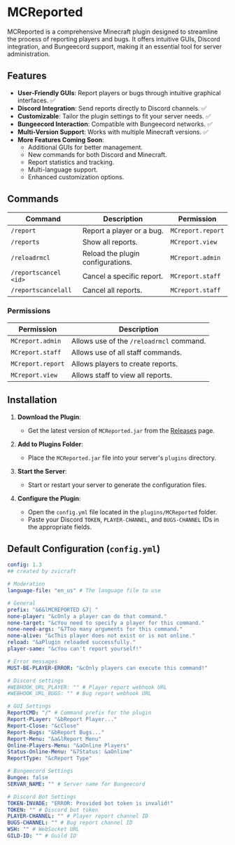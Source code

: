 # MCReported

MCReported is a comprehensive Minecraft plugin designed to streamline the process of reporting players and bugs. It offers intuitive GUIs, Discord integration, and Bungeecord support, making it an essential tool for server administration.

## Features

- **User-Friendly GUIs**: Report players or bugs through intuitive graphical interfaces. ✅
- **Discord Integration**: Send reports directly to Discord channels. ✅
- **Customizable**: Tailor the plugin settings to fit your server needs. ✅
- **Bungeecord Interaction**: Compatible with Bungeecord networks. ✅
- **Multi-Version Support**: Works with multiple Minecraft versions. ✅
- **More Features Coming Soon**:
  - Additional GUIs for better management.
  - New commands for both Discord and Minecraft.
  - Report statistics and tracking.
  - Multi-language support.
  - Enhanced customization options.

## Commands

| Command                | Description                              | Permission         |
|------------------------|------------------------------------------|--------------------|
| `/report`              | Report a player or a bug.                | `MCreport.report`  |
| `/reports`             | Show all reports.                        | `MCreport.view`    |
| `/reloadrmcl`          | Reload the plugin configurations.        | `MCreport.admin`   |
| `/reportscancel <id>`  | Cancel a specific report.                | `MCreport.staff`   |
| `/reportscancelall`    | Cancel all reports.                      | `MCreport.staff`   |

### Permissions

| Permission            | Description                                  |
|-----------------------|----------------------------------------------|
| `MCreport.admin`      | Allows use of the `/reloadrmcl` command.     |
| `MCreport.staff`      | Allows use of all staff commands.            |
| `MCreport.report`     | Allows players to create reports.            |
| `MCreport.view`       | Allows staff to view all reports.            |

## Installation

1. **Download the Plugin**:
   - Get the latest version of `MCReported.jar` from the [Releases](https://github.com/zvicraft/MCreported/releases) page.

2. **Add to Plugins Folder**:
   - Place the `MCReported.jar` file into your server's `plugins` directory.

3. **Start the Server**:
   - Start or restart your server to generate the configuration files.

4. **Configure the Plugin**:
   - Open the `config.yml` file located in the `plugins/MCReported` folder.
   - Paste your Discord `TOKEN`, `PLAYER-CHANNEL`, and `BUGS-CHANNEL` IDs in the appropriate fields.

## Default Configuration (`config.yml`)

```yaml
config: 1.3
## created by zvicraft

# Moderation
language-file: "en_us" # The language file to use

# General
prefix: "&6&lMCREPORTED &7| "
none-player: "&cOnly a player can do that command."
none-target: "&cYou need to specify a player for this command."
none-need-args: "&7Too many arguments for this command."
none-alive: "&cThis player does not exist or is not online."
reload: "&aPlugin reloaded successfully."
player-same: "&cYou can't report yourself!"

# Error messages
MUST-BE-PLAYER-ERROR: "&cOnly players can execute this command!"

# Discord settings
#WEBHOOK_URL_PLAYER: "" # Player report webhook URL
#WEBHOOK_URL_BUGS: "" # Bug report webhook URL

# GUI Settings
ReportCMD: "/" # Command prefix for the plugin
Report-PLayer: "&bReport Player..."
Report-Close: "&cClose"
Report-Bugs: "&bReport Bugs..."
Report-Menu: "&a&lReport Menu"
Online-Players-Menu: "&aOnline Players"
Status-Online-Menu: "&7Status: &aOnline"
ReportType: "&cReport Type"

# Bungeecord Settings
Bungee: false
SERVAR_NAME: "" # Server name for Bungeecord

# Discord Bot Settings
TOKEN-INVADE: "ERROR: Provided bot token is invalid!"
TOKEN: "" # Discord bot token
PLAYER-CHANNEL: "" # Player report channel ID
BUGS-CHANNEL: "" # Bug report channel ID
WSH: "" # WebSocket URL
GILD-ID: "" # Guild ID
